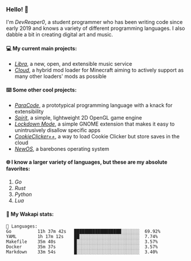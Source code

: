 ### Hello! 👋

I'm _DevReaper0_, a student programmer who has been writing code since early 2019 and knows a variety of different programming languages. I also dabble a bit in creating digital art and music.

#### 💻 My current main projects:

-   _[Libra](https://github.com/LibraMusic)_, a new, open, and extensible music service
-   _[Cloud](https://github.com/CloudLoaderMC/CloudLoader)_, a hybrid mod loader for Minecraft aiming to actively support as many other loaders' mods as possible

#### ⌨️ Some other cool projects:

-   _[ParaCode](https://github.com/ParaCodeLang/ParaCode)_, a prototypical programming language with a knack for extensibility
-   _[Spirit](https://gitlab.com/DevReaper0/SpiritEngine)_, a simple, lightweight 2D OpenGL game engine
-   _[Lockdown Mode](https://github.com/DevReaper0/GNOME-LockdownMode)_, a simple GNOME extension that makes it easy to unintrusively disallow specific apps
-   _[CookieClicker++](https://github.com/DevReaper0/CookieClickerPlusPlus)_, a way to load Cookie Clicker but store saves in the cloud
-   _[NewOS](https://github.com/DevReaper0/NewOS)_, a barebones operating system

#### 🌐 I know a larger variety of languages, but these are my absolute favorites:

1. _Go_
2. _Rust_
3. _Python_
4. _Lua_

#### 📡 My Wakapi stats:

```text
💾 Languages:
Go          11h 37m 42s   ██████████████████░░░░░░░  69.92%
YAML        1h 17m 12s    ██░░░░░░░░░░░░░░░░░░░░░░░  7.74%
Makefile    35m 40s       █░░░░░░░░░░░░░░░░░░░░░░░░  3.57%
Docker      35m 37s       █░░░░░░░░░░░░░░░░░░░░░░░░  3.57%
Markdown    33m 54s       █░░░░░░░░░░░░░░░░░░░░░░░░  3.40%
```
